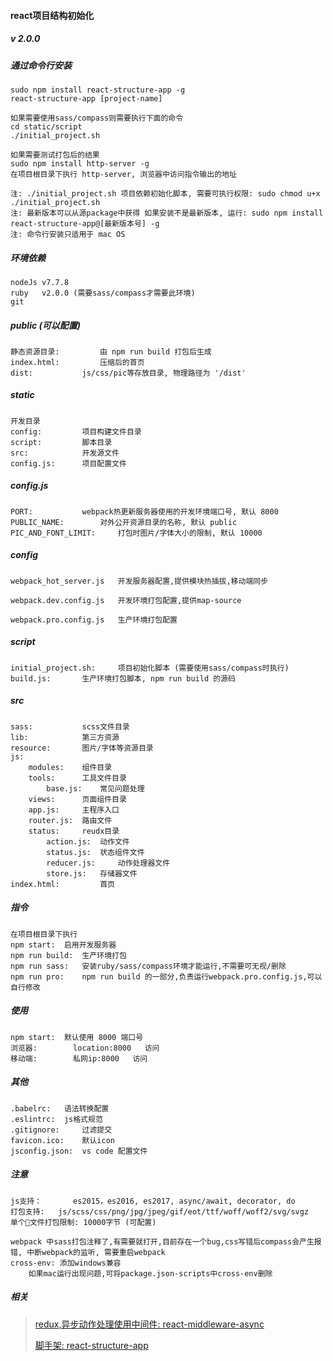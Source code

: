 #### react项目结构初始化
##### v 2.0.0

##### 通过命令行安装
	sudo npm install react-structure-app -g
	react-structure-app [project-name]

	如果需要使用sass/compass则需要执行下面的命令
	cd static/script
	./initial_project.sh

	如果需要测试打包后的结果
	sudo npm install http-server -g
	在项目根目录下执行 http-server, 浏览器中访问指令输出的地址

	注: ./initial_project.sh 项目依赖初始化脚本, 需要可执行权限: sudo chmod u+x ./initial_project.sh
	注: 最新版本可以从源package中获得 如果安装不是最新版本, 运行: sudo npm install react-structure-app@[最新版本号] -g
	注: 命令行安装只适用于 mac OS 


##### 环境依赖
	nodeJs v7.7.8
	ruby   v2.0.0 (需要sass/compass才需要此环境)
	git

##### public (可以配置)
	静态资源目录: 		由 npm run build 打包后生成
	index.html: 		压缩后的首页
	dist:			js/css/pic等存放目录, 物理路径为 '/dist'

##### static
	开发目录
	config: 		项目构建文件目录
	script: 		脚本目录
	src: 			开发源文件
	config.js: 		项目配置文件
	
##### config.js
	PORT: 			webpack热更新服务器使用的开发环境端口号, 默认 8000
	PUBLIC_NAME: 		对外公开资源目录的名称, 默认 public
	PIC_AND_FONT_LIMIT: 	打包时图片/字体大小的限制, 默认 10000

##### config
	webpack_hot_server.js	开发服务器配置,提供模块热插拔,移动端同步
	
	webpack.dev.config.js	开发环境打包配置,提供map-source
		
	webpack.pro.config.js	生产环境打包配置
		
	
	
##### script
	initial_project.sh: 	项目初始化脚本 (需要使用sass/compass时执行)
	build.js: 		生产环境打包脚本, npm run build 的源码
	
##### src
	sass: 			scss文件目录
	lib: 			第三方资源
	resource: 		图片/字体等资源目录
	js:
		modules: 	组件目录
		tools: 		工具文件目录
			base.js: 	常见问题处理
		views: 		页面组件目录
		app.js: 	主程序入口
		router.js: 	路由文件
		status: 	reudx目录
			action.js: 	动作文件
			status.js: 	状态组件文件
			reducer.js: 	动作处理器文件
			store.js: 	存储器文件
	index.html: 		首页
				
	
		
##### 指令
	在项目根目录下执行
	npm start: 	启用开发服务器
	npm run build: 	生产环境打包 
	npm run sass: 	安装ruby/sass/compass环境才能运行,不需要可无视/删除
	npm run pro: 	npm run build 的一部分,负责运行webpack.pro.config.js,可以自行修改


##### 使用
	npm start:	默认使用 8000 端口号
	浏览器: 		location:8000 	访问
	移动端: 		私网ip:8000 	访问


##### 其他
	.babelrc:	语法转换配置
	.eslintrc: 	js格式规范
	.gitignore: 	过滤提交
	favicon.ico:	默认icon
	jsconfig.json:	vs code 配置文件


##### 注意
	js支持：		es2015，es2016, es2017, async/await, decorator, do
	打包支持: 	js/scss/css/png/jpg/jpeg/gif/eot/ttf/woff/woff2/svg/svgz
	单个文件打包限制: 10000字节 (可配置)

	webpack 中sass打包注释了,有需要就打开,目前存在一个bug,css写错后compass会产生报错, 中断webpack的监听, 需要重启webpack
	cross-env: 添加windows兼容
		如果mac运行出现问题,可将package.json-scripts中cross-env删除

##### 相关
> [redux,异步动作处理使用中间件: react-middleware-async](https://github.com/huoxuhuoxu/redux-middleware-async)
>
> [脚手架: react-structure-app](https://github.com/huoxuhuoxu/react-structure-app)



